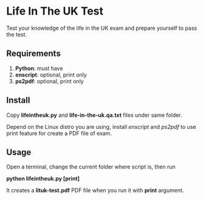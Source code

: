 # Life In The UK Test

Test your knowledge of the life in the UK exam and prepare yourself to pass the 
test.

## Requirements

1. **Python**: must have
2. **enscript**: optional, print only
3. **ps2pdf**: optional, print only

## Install

Copy **lifeintheuk.py** and **life-in-the-uk.qa.txt** files under same folder.

Depend on the Linux distro you are using, install *enscript* and *ps2pdf* to 
use print feature for create a PDF file of exam.

## Usage

Open a terminal, change the current folder where script is, then run 

**python lifeintheuk.py [print]**

It creates a **lituk-test.pdf** PDF file when you run it with **print** argument.
 
